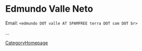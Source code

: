 # Edmundo Valle Neto

Email: `<edmundo DOT valle AT SPAMFREE terra DOT com DOT br>`

...

[CategoryHomepage](https://wiki.squid-cache.org/EdmundoValle/CategoryHomepage#)
